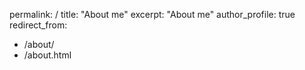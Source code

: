 permalink: /
title: "About me"
excerpt: "About me"
author_profile: true
redirect_from: 
   - /about/
   - /about.html
